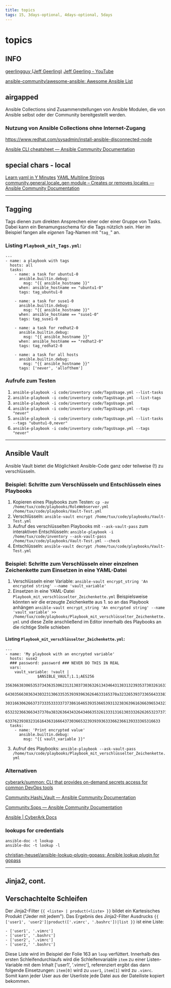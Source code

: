 ```yaml
---
title: topics
tags: 15, 3days-optional, 4days-optional, 5days
---
```


# topics

## INFO
[geerlingguy (Jeff Geerling)](https://github.com/geerlingguy)
[Jeff Geerling - YouTube](https://www.youtube.com/c/JeffGeerling)

[ansible-community/awesome-ansible: Awesome Ansible List](https://github.com/ansible-community/awesome-ansible)

## airgapped
Ansible Collections sind Zusammenstellungen von Ansible Modulen, die von Ansible selbst oder der Community bereitgestellt werden.

### Nutzung von Ansible Collections ohne Internet-Zugang
https://www.redhat.com/sysadmin/install-ansible-disconnected-node

[Ansible CLI cheatsheet — Ansible Community Documentation](https://docs.ansible.com/ansible/latest/command_guide/cheatsheet.html)


## special chars - local
[Learn yaml in Y Minutes](https://learnxinyminutes.com/docs/yaml/)
[YAML Multiline Strings](https://yaml-multiline.info/)
[community.general.locale_gen module – Creates or removes locales — Ansible Community Documentation](https://docs.ansible.com/ansible/latest/collections/community/general/locale_gen_module.html)

---

## Tagging
Tags dienen zum direkten Ansprechen einer oder einer Gruppe von Tasks.
Dabei kann ein Benamungsschema für die Tags nützlich sein. Hier im Beispiel fangen alle _eigenen_ Tag-Namen mit "`tag_`" an.

### Listing `Playbook_mit_Tags.yml`:
```yaml=
---
- name: a playbook with tags
  hosts: all
  tasks:
    - name: a task for ubuntu1-0
      ansible.builtin.debug:
        msg: "{{ ansible_hostname }}"
      when: ansible_hostname == "ubuntu1-0"
      tags: tag_ubuntu1-0
      
    - name: a task for suse1-0
      ansible.builtin.debug:
        msg: "{{ ansible_hostname }}"
      when: ansible_hostname == "suse1-0"
      tags: tag_suse1-0
      
    - name: a task for redhat2-0
      ansible.builtin.debug:
        msg: "{{ ansible_hostname }}"
      when: ansible_hostname == "redhat2-0"
      tags: tag_redhat2-0
      
    - name: a task for all hosts
      ansible.builtin.debug:
        msg: "{{ ansible_hostname }}"
      tags: ['never', 'allofthem']

```
### Aufrufe zum Testen
1. `ansible-playbook -i code/inventory code/TagsUsage.yml --list-tasks`
2. `ansible-playbook -i code/inventory code/TagsUsage.yml --list-tags`
3. `ansible-playbook -i code/inventory code/TagsUsage.yml`
4. `ansible-playbook -i code/inventory code/TagsUsage.yml --tags "never"`
5. `ansible-playbook -i code/inventory code/TagsUsage.yml --list-tasks --tags "ubuntu1-0,never"`
6. `ansible-playbook -i code/inventory code/TagsUsage.yml --tags "never"`

---

## Ansible Vault
Ansible Vault bietet die Möglichkeit Ansible-Code ganz oder teilweise (!) zu verschlüsseln.
### Beispiel: Schritte zum Verschlüsseln und Entschlüsseln eines Playbooks
1. Kopieren eines Playbooks zum Testen: 
   `cp -av /home/tux/code/playbooks/RoleWebserver.yml /home/tux/code/playbooks/Vault-Test.yml`
3. Verschlüsseln: 
   `ansible-vault encrypt /home/tux/code/playbooks/Vault-Test.yml`
5. Aufruf des verschlüsselten Playbooks mit `--ask-vault-pass` zum interaktiven Entschlüsseln:
   `ansible-playbook -i /home/tux/code/inventory --ask-vault-pass /home/tux/code/playbooks/Vault-Test.yml --check`
7. Entschlüsseln: 
   `ansible-vault decrypt /home/tux/code/playbooks/Vault-Test.yml`

### Beispiel: Schritte zum Verschlüsseln einer einzelnen Zeichenkette zum Einsetzen in eine YAML-Datei
1. Verschlüsseln einer Variable: 
   `ansible-vault encrypt_string 'An encrypted string' --name 'vault_variable'`
3. Einsetzen in eine YAML-Datei `Playbook_mit_verschlüsselter_Zeichenkette.yml`
   Beispielsweise könnten wir die erzeugte Zeichenkette aus 1. so an das Playbook anhängen 
`ansible-vault encrypt_string 'An encrypted string' --name 'vault_variable' >> /home/tux/code/playbooks/Playbook_mit_verschlüsselter_Zeichenkette.yml` 
   und diese Zeile anschließend im Editor innerhalb des Playbooks an die richtige Stelle schieben

#### Listing `Playbook_mit_verschlüsselter_Zeichenkette.yml`:
```yaml=
---
- name: 'My playbook with an encrypted variable'
  hosts: suse2
  ### password: password ### NEVER DO THIS IN REAL
  vars:
    vault_variable: !vault |
              $ANSIBLE_VAULT;1.1;AES256
              35636638306535373436353062313130373036326134346431383132393537303261633737333264
              6430356630363430323130633535393939636264633165370a323265393733656433383564343239
              30316630626637373335333337373861646539353665393132383639616366396534323861356138
              6532323663663437370a383263643432643466353261333131613033326262653237373930376163
              63376239383231616436316664373036653239393936333662366139333365316633
  tasks:
    - name: 'Print encrypted value'
      ansible.builtin.debug:
        msg: "{{ vault_variable }}"
```
3. Aufruf des Playbooks: 
  `ansible-playbook --ask-vault-pass /home/tux/code/playbooks/Playbook_mit_verschlüsselter_Zeichenkette.yml`

### Alternativen

[cyberark/summon: CLI that provides on-demand secrets access for common DevOps tools](https://github.com/cyberark/summon)

[Community.Hashi_Vault — Ansible Community Documentation](https://docs.ansible.com/ansible/latest/collections/community/hashi_vault/index.html)

[Community.Sops — Ansible Community Documentation](https://docs.ansible.com/ansible/latest/collections/community/sops/index.html)

[Ansible | CyberArk Docs](https://docs.cyberark.com/conjur-enterprise/13.0/en/Content/Integrations/ansible.html)

### lookups for credentials
```shell
ansible-doc -t lookup
ansible-doc -t lookup -l
```
[christian-heusel/ansible-lookup-plugin-gopass: Ansible lookup plugin for gopass ](https://github.com/christian-heusel/ansible-lookup-plugin-gopass)

---

## Jinja2, cont.

## Verschachtelte Schleifen
Der Jinja2-Filter `{{ <liste> | product(<liste> }}` bildet ein Kartesisches Produkt ("Jeder mit jedem").
Das Ergebnis des Jinja2-Filter Ausdrucks `{{ ['user1', 'user2']|product(['.vimrc', '.bashrc'])|list }}` ist eine Liste:
```
- ['user1', '.vimrc']
- ['user1', '.bashrc']
- ['user2', '.vimrc']
- ['user2,' '.bashrc']
```
Diese Liste wird im Beispiel der Folie 163 an `loop` verfüttert. Innerhalb des ersten Schleifendurchlaufs wird die Schleifenvariable `item` zu einer Listen-Variable mit dem Inhalt ['user1', '.vimrc'], referenziert ergibt das dann folgende Einsetzungen: `item[0]` wird zu `user1`, `item[1]` wird zu `.vimrc`. Somit kann jeder User aus der Userliste jede Datei aus der Dateiliste kopiert bekommen.
